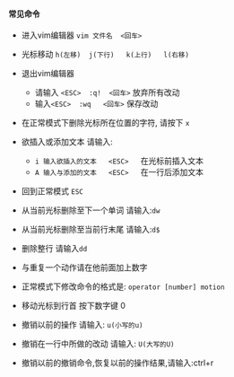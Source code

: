 ####  常见命令
- 进入vim编辑器 `vim 文件名  <回车>`
- 光标移动   `h(左移)  j(下行)   k(上行)   l(右移)`
- 退出vim编辑器
    - 请输入 `<ESC>  :q!  <回车>` 放弃所有改动
    - 输入`<ESC>  :wq   <回车>` 保存改动
- 在正常模式下删除光标所在位置的字符, 请按下 `x`
- 欲插入或添加文本  请输入:
    - `i 输入欲插入的文本   <ESC>   `在光标前插入文本
    - `A 输入与添加的文本   <ESC>   `在一行后添加文本
- 回到正常模式  `ESC`

- 从当前光标删除至下一个单词  请输入:`dw`
- 从当前光标删除至当前行末尾  请输入:`d$`
- 删除整行 请输入`dd`
- 与重复一个动作请在他前面加上数字
- 正常模式下修改命令的格式是:
    `operator [number] motion`
- 移动光标到行首 按下数字键 0
- 撤销以前的操作  请输入: `u(小写的u)`
- 撤销在一行中所做的改动  请输入: `U(大写的U)`
- 撤销以前的撤销命令,恢复以前的操作结果,请输入:ctrl+r
